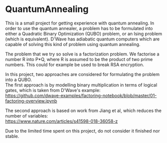 # QuantumAnnealing
This is a small project for getting experience with quantum annealing. In order to use the quantum annealer, a problem has to be formulated into either a Quadratic Binary Optimization (QUBO) problem, or an Ising problem (which is equivalent). D'Wave has adiabatic quantum computers which are capable of solving this kind of problem using quantum annealing. <br>

The problem that we try so solve is a factorization problem. We factorise a number R into P*Q, where R is assumed to be the product of two prime numbers. This could for example be used to break RSA encryption.

In this project, two approaches are considered for formulating the problem into a QUBO. <br>
The first approach is by modelling binary multiplication in terms of logical gates, which is taken from D'Wave's example: <br> 
https://github.com/dwave-examples/factoring-notebook/blob/master/01-factoring-overview.ipynb <br>

The second approach is based on work from Jiang et al, which reduces the number of variables: <br>
https://www.nature.com/articles/s41598-018-36058-z <br>

Due to the limited time spent on this project, do not consider it finished nor stable.
